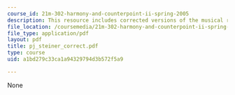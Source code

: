 ```yaml
---
course_id: 21m-302-harmony-and-counterpoint-ii-spring-2005
description: This resource includes corrected versions of the musical rhythms.
file_location: /coursemedia/21m-302-harmony-and-counterpoint-ii-spring-2005/a1bd279c33ca1a94329794d3b572f5a9_pj_steiner_correct.pdf
file_type: application/pdf
layout: pdf
title: pj_steiner_correct.pdf
type: course
uid: a1bd279c33ca1a94329794d3b572f5a9

---
```

None